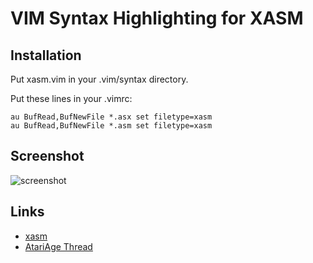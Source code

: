 VIM Syntax Highlighting for XASM
================================

Installation
------------

Put xasm.vim in your .vim/syntax directory.

Put these lines in your .vimrc:

    au BufRead,BufNewFile *.asx set filetype=xasm
    au BufRead,BufNewFile *.asm set filetype=xasm

Screenshot
----------

![screenshot](https://github.com/lybrown/vim-xasm/raw/master/screenshot.png)

Links
-----

* [xasm](https://github.com/pfusik/xasm)
* [AtariAge Thread](http://atariage.com/forums/topic/227892-xasm-310-released/)
